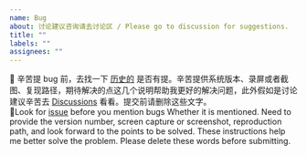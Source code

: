 ```yaml
---
name: Bug
about: 讨论建议咨询请去讨论区 / Please go to discussion for suggestions.
title: ""
labels: ""
assignees: ""
---
```


🙊 辛苦提 bug 前，去找一下 [历史的](https://github.com/tw93/Pake/issues?q=) 是否有提。辛苦提供系统版本、录屏或者截图、复现路径，期待解决的点这几个说明帮助我更好的解决问题，此外假如是讨论建议辛苦去 <a href=https://github.com/tw93/Pake/discussions>Discussions</a> 看看。提交前请删除这些文字。<br>
🙊Look for [issue](https://github.com/tw93/Pake/issues?q=) before you mention bugs Whether it is mentioned. Need to provide the version number, screen capture or screenshot, reproduction path, and look forward to the points to be solved. These instructions help me better solve the problem. Please delete these words before submitting.
